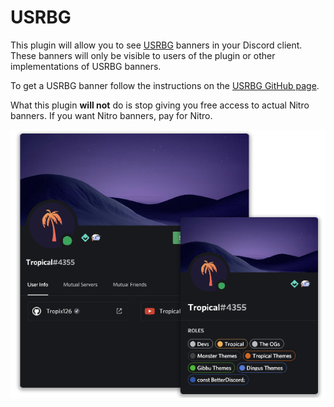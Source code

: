 # USRBG

This plugin will allow you to see [USRBG](https://github.com/Discord-Custom-Covers/usrbg) banners in your Discord client. These banners will only be visible to users of the plugin or other implementations of USRBG banners.

To get a USRBG banner follow the instructions on the [USRBG GitHub page](https://github.com/Discord-Custom-Covers/usrbg#request-your-own-usrbg).

What this plugin **will not** do is stop giving you free access to actual Nitro banners. If you want Nitro banners, pay for Nitro.

![Screenshot](https://raw.githubusercontent.com/BleedingBD/plugin-USRBG/main/_meta/thumbnail.png)
